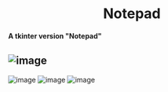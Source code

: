 # <center> Notepad </center>
#### A tkinter version "Notepad"
![image](https://github.com/littlewhitecloud/Notepad/assets/71159641/c124ee56-65de-456f-a596-41fa859007a2)
-----

![image](https://github.com/littlewhitecloud/Notepad/assets/71159641/f8aab6a1-ae67-4f81-8080-724fb8aa8940)
![image](https://github.com/littlewhitecloud/Notepad/assets/71159641/27c189bb-5841-489a-bc0e-2ecb92a86b45)
![image](https://github.com/littlewhitecloud/Notepad/assets/71159641/706207b3-1535-4a71-b4ba-13d462b0fb9b)

